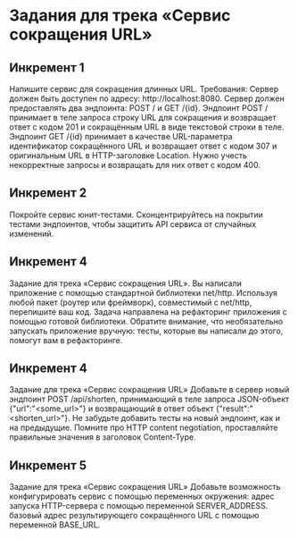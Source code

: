 # Задания для трека «Сервис сокращения URL»

## Инкремент 1

Напишите сервис для сокращения длинных URL. Требования:
Сервер должен быть доступен по адресу: http://localhost:8080.
Сервер должен предоставлять два эндпоинта: POST / и GET /{id}.
Эндпоинт POST / принимает в теле запроса строку URL для сокращения и возвращает ответ с кодом 201 и сокращённым URL в виде текстовой строки в теле.
Эндпоинт GET /{id} принимает в качестве URL-параметра идентификатор сокращённого URL и возвращает ответ с кодом 307 и оригинальным URL в HTTP-заголовке Location.
Нужно учесть некорректные запросы и возвращать для них ответ с кодом 400.

## Инкремент 2

Покройте сервис юнит-тестами. Сконцентрируйтесь на покрытии тестами эндпоинтов, чтобы защитить API сервиса от случайных изменений.

## Инкремент 4

Задание для трека «Сервис сокращения URL».
Вы написали приложение с помощью стандартной библиотеки net/http. Используя любой пакет (роутер или фреймворк), совместимый с net/http, перепишите ваш код.
Задача направлена на рефакторинг приложения с помощью готовой библиотеки. 
Обратите внимание, что необязательно запускать приложение вручную: тесты, которые вы написали до этого, помогут вам в рефакторинге.

## Инкремент 4

Задание для трека «Сервис сокращения URL»
Добавьте в сервер новый эндпоинт POST /api/shorten, 
принимающий в теле запроса JSON-объект {"url":"<some_url>"} и возвращающий в ответ объект {"result":"<shorten_url>"}.
Не забудьте добавить тесты на новый эндпоинт, как и на предыдущие.
Помните про HTTP content negotiation, проставляйте правильные значения в заголовок Content-Type.

## Инкремент 5

Задание для трека «Сервис сокращения URL»
Добавьте возможность конфигурировать сервис с помощью переменных окружения:
адрес запуска HTTP-сервера с помощью переменной SERVER_ADDRESS.
базовый адрес результирующего сокращённого URL с помощью переменной BASE_URL.

